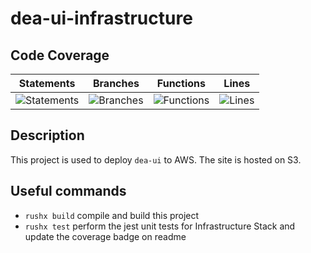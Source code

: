 # dea-ui-infrastructure

## Code Coverage

| Statements                                                                                   | Branches                                                                                 | Functions                                                                                  | Lines                                                                              |
| -------------------------------------------------------------------------------------------- | ---------------------------------------------------------------------------------------- | ------------------------------------------------------------------------------------------ | ---------------------------------------------------------------------------------- |
| ![Statements](https://img.shields.io/badge/statements-93.33%25-brightgreen.svg?style=flat) | ![Branches](https://img.shields.io/badge/branches-0%25-red.svg?style=flat) | ![Functions](https://img.shields.io/badge/functions-100%25-brightgreen.svg?style=flat) | ![Lines](https://img.shields.io/badge/lines-93.33%25-brightgreen.svg?style=flat) |

## Description

This project is used to deploy `dea-ui` to AWS. The site is hosted on S3.

## Useful commands

- `rushx build` compile and build this project
- `rushx test` perform the jest unit tests for Infrastructure Stack and update the coverage badge on readme
